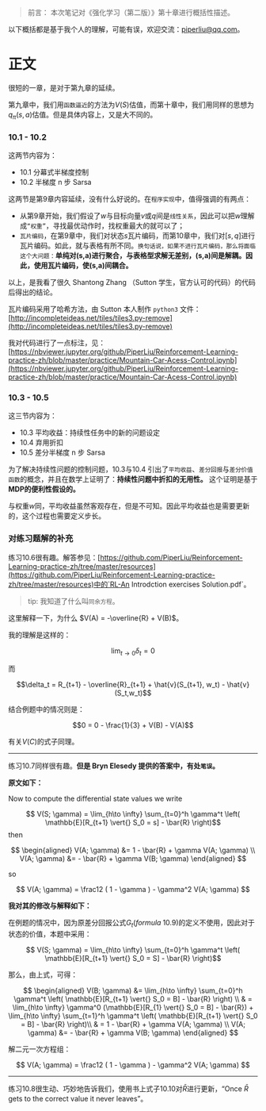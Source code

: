 > 前言： 本次笔记对《强化学习（第二版）》第十章进行概括性描述。

以下概括都是基于我个人的理解，可能有误，欢迎交流：piperliu@qq.com。

# 正文

很短的一章，是对于第九章的延续。

第九章中，我们用`函数逼近`的方法为$V(S)$估值，而第十章中，我们用同样的思想为$q_\pi(s,a)$估值。但是具体内容上，又是大不同的。

### 10.1 - 10.2

这两节内容为：
- 10.1 分幕式半梯度控制
- 10.2 半梯度 n 步 Sarsa

这两节是第9章内容延续，没有什么好说的。在`程序实现`中，值得强调的有两点：
- 从第9章开始，我们假设了$w$与目标向量$v$或$q$间是`线性关系`，因此可以把$w$理解成`“权重”`，寻找最优动作时，找权重最大的就可以了；
- `瓦片编码`，在第9章中，我们对状态$s$瓦片编码，而第10章中，我们对$[s,q]$进行瓦片编码。如此，就与表格有所不同。`换句话说，如果不进行瓦片编码，那么将面临这个大问题：`**单纯对(s,a)进行聚合，与表格型求解无差别，(s,a)间是解耦。因此，使用瓦片编码，使(s,a)间耦合。**

以上，是我看了很久 Shantong Zhang （Sutton 学生，官方认可的代码）的代码后得出的结论。

瓦片编码采用了哈希方法，由 Sutton 本人制作 `python3` 文件：[http://incompleteideas.net/tiles/tiles3.py-remove](http://incompleteideas.net/tiles/tiles3.py-remove)

我对代码进行了一点标注，见：[https://nbviewer.jupyter.org/github/PiperLiu/Reinforcement-Learning-practice-zh/blob/master/practice/Mountain-Car-Acess-Control.ipynb](https://nbviewer.jupyter.org/github/PiperLiu/Reinforcement-Learning-practice-zh/blob/master/practice/Mountain-Car-Acess-Control.ipynb)

### 10.3 - 10.5

这三节内容为：
- 10.3 平均收益：持续性任务中的新的问题设定
- 10.4 弃用折扣
- 10.5 差分半梯度 n 步 Sarsa

为了解决持续性问题的控制问题，10.3与10.4 引出了`平均收益`、`差分回报`与`差分价值函数`的概念，并且在数学上证明了：**持续性问题中折扣的无用性。** 这个证明是基于**MDP的便利性假设的。**

与权重$w$同，平均收益虽然客观存在，但是不可知。因此平均收益也是需要更新的，这个过程也需要定义步长。

### 对练习题解的补充

练习10.6很有趣。解答参见：[https://github.com/PiperLiu/Reinforcement-Learning-practice-zh/tree/master/resources](https://github.com/PiperLiu/Reinforcement-Learning-practice-zh/tree/master/resources)中的`RL-An Introdction exercises Solution.pdf`。

> tip: 我知道了什么叫`同余方程`。

这里解释一下，为什么 $V(A) = -\overline{R} + V(B)$。

我的理解是这样的：

$$\lim_{t \to 0} \delta_t = 0$$

而

$$\delta_t = R_{t+1} - \overline{R}_{t+1} + \hat{v}(S_{t+1}, w_t) - \hat{v}(S_t,w_t)$$

结合例题中的情况则是：

$$0 = 0 - \frac{1}{3} + V(B) - V(A)$$

有关$V(C)$的式子同理。

- - -

练习10.7同样很有趣。**但是 Bryn Elesedy 提供的答案中，有处`笔误`。**

**原文如下：**

Now to compute the differential state values we write

$$   V(S; \gamma) = \lim_{h\to \infty} \sum_{t=0}^h \gamma^t \left( \mathbb{E}[R_{t+1} \vert{} S_0 = s] - \bar{R} \right)$$
then

$$
\begin{aligned}
    V(A; \gamma) &= 1 - \bar{R} + \gamma V(A; \gamma) \\ 
    V(A; \gamma) &= - \bar{R} + \gamma V(B; \gamma)
\end{aligned}
$$

so

$$
    V(A; \gamma) = \frac12 ( 1 - \gamma ) - \gamma^2 V(A; \gamma)
$$

**我对其的修改与解释如下：**

在例题的情况中，因为原差分回报公式$G_t(formula \; 10.9)$的定义不使用，因此对于状态的价值，本题中采用：

$$   V(S; \gamma) = \lim_{h\to \infty} \sum_{t=0}^h \gamma^t \left( \mathbb{E}[R_{t+1} \vert{} S_0 = S] - \bar{R} \right)$$

那么，由上式，可得：

$$
\begin{aligned}
    V(B; \gamma) &= \lim_{h\to \infty} \sum_{t=0}^h \gamma^t \left( \mathbb{E}[R_{t+1} \vert{} S_0 = B] - \bar{R} \right) \\
    & = \lim_{h\to \infty} \gamma^0 (\mathbb{E}[R_{1} \vert{} S_0 = B] - \bar{R}) + \lim_{h\to \infty} \sum_{t=1}^h \gamma^t \left( \mathbb{E}[R_{t+1} \vert{} S_0 = B] - \bar{R} \right)\\
    & = 1 - \bar{R} + \gamma V(A; \gamma) \\
    V(A; \gamma) &= - \bar{R} + \gamma V(B; \gamma)
\end{aligned}
$$

解二元一次方程组：

$$
    V(A; \gamma) = \frac12 ( 1 - \gamma ) - \gamma^2 V(A; \gamma)
$$

- - -

练习10.8很生动、巧妙地告诉我们，使用书上式子10.10对$\bar{R}$进行更新，“Once $\bar{R}$
gets to the correct value it never leaves”。
